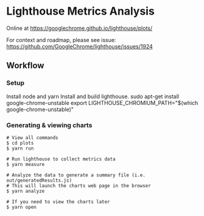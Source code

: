 # Lighthouse Metrics Analysis

Online at https://googlechrome.github.io/lighthouse/plots/

For context and roadmap, please see issue:
https://github.com/GoogleChrome/lighthouse/issues/1924

## Workflow

### Setup

Install node and yarn
Install and build lighthouse.
sudo apt-get install google-chrome-unstable
export LIGHTHOUSE_CHROMIUM_PATH="$(which google-chrome-unstable)"

### Generating & viewing charts

```
# View all commands
$ cd plots
$ yarn run

# Run lighthouse to collect metrics data
$ yarn measure

# Analyze the data to generate a summary file (i.e. out/generatedResults.js)
# This will launch the charts web page in the browser
$ yarn analyze

# If you need to view the charts later
$ yarn open
```
